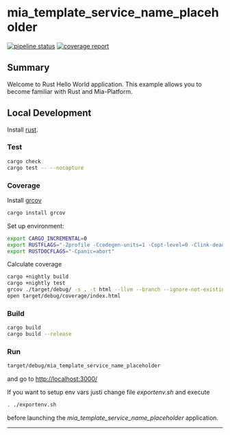 # mia_template_service_name_placeholder

[![pipeline status][pipeline]][git-link]
[![coverage report][coverage]][git-link]

## Summary

Welcome to Rust Hello World application. This example allows you to become familiar with Rust and Mia-Platform.

## Local Development

Install [rust](https://www.rust-lang.org/tools/install).

### Test
```bash
cargo check
cargo test -- --nocapture
```

### Coverage

Install [grcov](https://github.com/mozilla/grcov)
```bash
cargo install grcov
```

Set up environment:
```bash
export CARGO_INCREMENTAL=0
export RUSTFLAGS="-Zprofile -Ccodegen-units=1 -Copt-level=0 -Clink-dead-code -Coverflow-checks=off -Zpanic_abort_tests -Cpanic=abort"
export RUSTDOCFLAGS="-Cpanic=abort"
```

Calculate coverage
```bash
cargo +nightly build
cargo +nightly test
grcov ./target/debug/ -s . -t html --llvm --branch --ignore-not-existing -o ./target/debug/coverage/
open target/debug/coverage/index.html
```

### Build
```bash
cargo build
cargo build --release
```

### Run

```bash
target/debug/mia_template_service_name_placeholder
```

and go to [http://localhost:3000/]()

If you want to setup env vars justi change file *exportenv.sh* and execute

```bash
. ./exportenv.sh
```

before launching the *mia_template_service_name_placeholder* application.

---------------------------

[pipeline]: https://git.tools.mia-platform.eu/clients/mia-platform/demo/services/mia_template_service_name_placeholder/badges/master/pipeline.svg
[coverage]: https://git.tools.mia-platform.eu/clients/mia-platform/demo/services/mia_template_service_name_placeholder/badges/master/coverage.svg
[git-link]: https://git.tools.mia-platform.eu/clients/mia-platform/demo/services/mia_template_service_name_placeholder/commits/master

